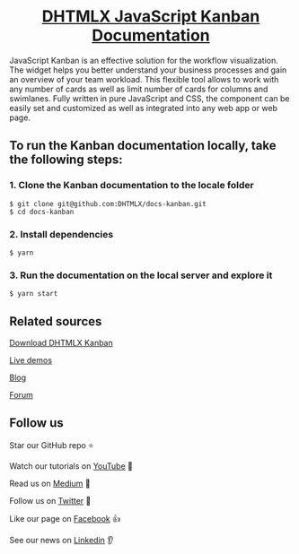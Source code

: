 <h1 align="center"><a href="https://docs.dhtmlx.com/kanban/">DHTMLX JavaScript Kanban Documentation</a></h1>

JavaScript Kanban is an effective solution for the workflow visualization. The widget helps you better understand your business processes and gain an overview of your team workload. This flexible tool allows to work with any number of cards as well as limit number of cards for columns and swimlanes. Fully written in pure JavaScript and CSS, the component can be easily set and customized as well as integrated into any web app or web page. 

## To run the Kanban documentation locally, take the following steps:

### 1. Clone the Kanban documentation to the locale folder

```
$ git clone git@github.com:DHTMLX/docs-kanban.git
$ cd docs-kanban
```

### 2. Install dependencies

```
$ yarn
```

### 3. Run the documentation on the local server and explore it

```
$ yarn start
```

## Related sources

[Download DHTMLX Kanban](https://dhtmlx.com/docs/products/dhtmlxKanban/download.shtml)

[Live demos](https://snippet.dhtmlx.com/61crsls3?mode=wide&text=#kanban)

[Blog](https://dhtmlx.com/blog/)

[Forum](https://forum.dhtmlx.com/c/widgets/)

## Follow us

Star our GitHub repo :star:

Watch our tutorials on [YouTube](https://www.youtube.com/user/dhtmlx/videos) :eyes:

Read us on [Medium](https://medium.com/@dhtmlx) :newspaper:

Follow us on [Twitter](https://twitter.com/dhtmlx) :feet:

Like our page on [Facebook](https://www.facebook.com/dhtmlx/) :thumbsup:

See our news on [Linkedin](https://www.linkedin.com/groups/3345009/) :ear:


